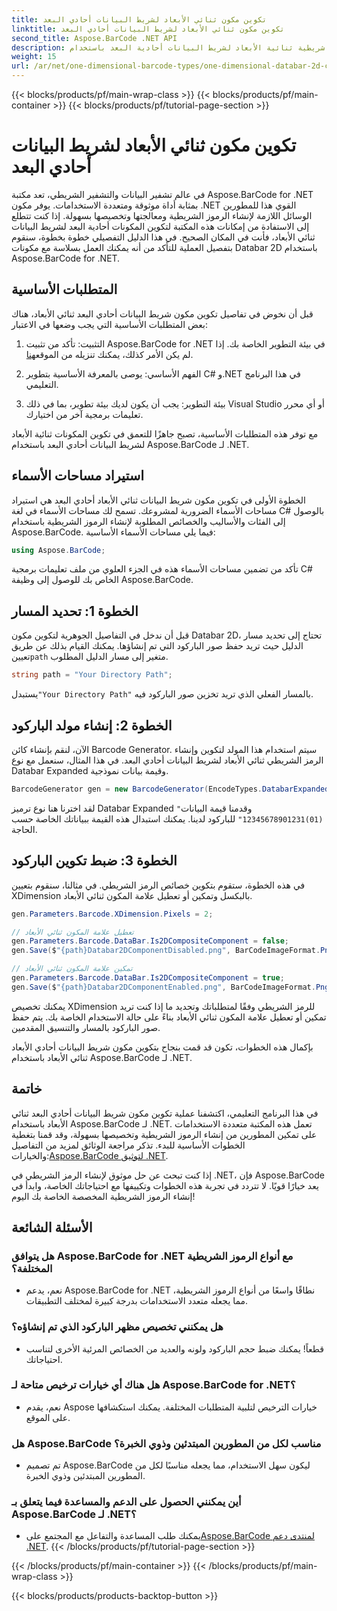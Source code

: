 ```yaml
---
title: تكوين مكون ثنائي الأبعاد لشريط البيانات أحادي البعد
linktitle: تكوين مكون ثنائي الأبعاد لشريط البيانات أحادي البعد
second_title: Aspose.BarCode .NET API
description: قم بإنشاء رموز شريطية ثنائية الأبعاد لشريط البيانات أحادية البعد باستخدام Aspose.BarCode لـ .NET. اتبع دليلنا خطوة بخطوة للتكوين والتخصيص. ابدأ في إنشاء رموز شريطية فريدة اليوم!
weight: 15
url: /ar/net/one-dimensional-barcode-types/one-dimensional-databar-2d-component-configuration/
---
```


{{< blocks/products/pf/main-wrap-class >}}
{{< blocks/products/pf/main-container >}}
{{< blocks/products/pf/tutorial-page-section >}}

# تكوين مكون ثنائي الأبعاد لشريط البيانات أحادي البعد


في عالم تشفير البيانات والتشفير الشريطي، تعد مكتبة Aspose.BarCode for .NET بمثابة أداة موثوقة ومتعددة الاستخدامات. يوفر مكون .NET القوي هذا للمطورين الوسائل اللازمة لإنشاء الرموز الشريطية ومعالجتها وتخصيصها بسهولة. إذا كنت تتطلع إلى الاستفادة من إمكانات هذه المكتبة لتكوين المكونات أحادية البعد لشريط البيانات ثنائي الأبعاد، فأنت في المكان الصحيح. في هذا الدليل التفصيلي خطوة بخطوة، سنقوم بتفصيل العملية للتأكد من أنه يمكنك العمل بسلاسة مع مكونات Databar 2D باستخدام Aspose.BarCode for .NET.

## المتطلبات الأساسية

قبل أن نخوض في تفاصيل تكوين مكون شريط البيانات أحادي البعد ثنائي الأبعاد، هناك بعض المتطلبات الأساسية التي يجب وضعها في الاعتبار:

1. التثبيت: تأكد من تثبيت Aspose.BarCode for .NET في بيئة التطوير الخاصة بك. إذا لم يكن الأمر كذلك، يمكنك تنزيله من الموقع[هنا](https://releases.aspose.com/barcode/net/).

2. الفهم الأساسي: يوصى بالمعرفة الأساسية بتطوير C# و.NET في هذا البرنامج التعليمي.

3. بيئة التطوير: يجب أن يكون لديك بيئة تطوير، بما في ذلك Visual Studio أو أي محرر تعليمات برمجية آخر من اختيارك.

مع توفر هذه المتطلبات الأساسية، تصبح جاهزًا للتعمق في تكوين المكونات ثنائية الأبعاد لشريط البيانات أحادي البعد باستخدام Aspose.BarCode لـ .NET.

## استيراد مساحات الأسماء

الخطوة الأولى في تكوين مكون شريط البيانات ثنائي الأبعاد أحادي البعد هي استيراد مساحات الأسماء الضرورية لمشروعك. تسمح لك مساحات الأسماء في لغة C# بالوصول إلى الفئات والأساليب والخصائص المطلوبة لإنشاء الرموز الشريطية باستخدام Aspose.BarCode. فيما يلي مساحات الأسماء الأساسية:

```csharp
using Aspose.BarCode;
```

تأكد من تضمين مساحات الأسماء هذه في الجزء العلوي من ملف تعليمات برمجية C# الخاص بك للوصول إلى وظيفة Aspose.BarCode.

## الخطوة 1: تحديد المسار

قبل أن ندخل في التفاصيل الجوهرية لتكوين مكون Databar 2D، تحتاج إلى تحديد مسار الدليل حيث تريد حفظ صور الباركود التي تم إنشاؤها. يمكنك القيام بذلك عن طريق تعيين`path` متغير إلى مسار الدليل المطلوب.

```csharp
string path = "Your Directory Path";
```

 يستبدل`"Your Directory Path"` بالمسار الفعلي الذي تريد تخزين صور الباركود فيه.

## الخطوة 2: إنشاء مولد الباركود

الآن، لنقم بإنشاء كائن Barcode Generator. سيتم استخدام هذا المولد لتكوين وإنشاء الرمز الشريطي ثنائي الأبعاد لشريط البيانات أحادي البعد. في هذا المثال، سنعمل مع نوع Databar Expanded وقيمة بيانات نموذجية.

```csharp
BarcodeGenerator gen = new BarcodeGenerator(EncodeTypes.DatabarExpanded, "(01)12345678901231");
```

 لقد اخترنا هنا نوع ترميز Databar Expanded وقدمنا قيمة البيانات`"(01)12345678901231"` للباركود لدينا. يمكنك استبدال هذه القيمة ببياناتك الخاصة حسب الحاجة.

## الخطوة 3: ضبط تكوين الباركود

في هذه الخطوة، ستقوم بتكوين خصائص الرمز الشريطي. في مثالنا، سنقوم بتعيين XDimension بالبكسل وتمكين أو تعطيل علامة المكون ثنائي الأبعاد.

```csharp
gen.Parameters.Barcode.XDimension.Pixels = 2;

// تعطيل علامة المكون ثنائي الأبعاد
gen.Parameters.Barcode.DataBar.Is2DCompositeComponent = false;
gen.Save($"{path}Databar2DComponentDisabled.png", BarCodeImageFormat.Png);

// تمكين علامة المكون ثنائي الأبعاد
gen.Parameters.Barcode.DataBar.Is2DCompositeComponent = true;
gen.Save($"{path}Databar2DComponentEnabled.png", BarCodeImageFormat.Png);
```

يمكنك تخصيص XDimension للرمز الشريطي وفقًا لمتطلباتك وتحديد ما إذا كنت تريد تمكين أو تعطيل علامة المكون ثنائي الأبعاد بناءً على حالة الاستخدام الخاصة بك. يتم حفظ صور الباركود بالمسار والتنسيق المقدمين.

بإكمال هذه الخطوات، تكون قد قمت بنجاح بتكوين مكون شريط البيانات أحادي الأبعاد ثنائي الأبعاد باستخدام Aspose.BarCode لـ .NET.

## خاتمة

 في هذا البرنامج التعليمي، اكتشفنا عملية تكوين مكون شريط البيانات أحادي البعد ثنائي الأبعاد باستخدام Aspose.BarCode لـ .NET. تعمل هذه المكتبة متعددة الاستخدامات على تمكين المطورين من إنشاء الرموز الشريطية وتخصيصها بسهولة، وقد قمنا بتغطية الخطوات الأساسية للبدء. تذكر مراجعة الوثائق لمزيد من التفاصيل والخيارات:[Aspose.BarCode لتوثيق .NET](https://reference.aspose.com/barcode/net/).

إذا كنت تبحث عن حل موثوق لإنشاء الرمز الشريطي في .NET، فإن Aspose.BarCode يعد خيارًا قويًا. لا تتردد في تجربة هذه الخطوات وتكييفها مع احتياجاتك الخاصة، وابدأ في إنشاء الرموز الشريطية المخصصة الخاصة بك اليوم!

## الأسئلة الشائعة

### هل يتوافق Aspose.BarCode for .NET مع أنواع الرموز الشريطية المختلفة؟
- نعم، يدعم Aspose.BarCode for .NET نطاقًا واسعًا من أنواع الرموز الشريطية، مما يجعله متعدد الاستخدامات بدرجة كبيرة لمختلف التطبيقات.

### هل يمكنني تخصيص مظهر الباركود الذي تم إنشاؤه؟
- قطعاً! يمكنك ضبط حجم الباركود ولونه والعديد من الخصائص المرئية الأخرى لتناسب احتياجاتك.

### هل هناك أي خيارات ترخيص متاحة لـ Aspose.BarCode for .NET؟
- نعم، يقدم Aspose خيارات الترخيص لتلبية المتطلبات المختلفة. يمكنك استكشافها على الموقع.

### هل Aspose.BarCode مناسب لكل من المطورين المبتدئين وذوي الخبرة؟
- تم تصميم Aspose.BarCode ليكون سهل الاستخدام، مما يجعله مناسبًا لكل من المطورين المبتدئين وذوي الخبرة.

### أين يمكنني الحصول على الدعم والمساعدة فيما يتعلق بـ Aspose.BarCode لـ .NET؟
-  يمكنك طلب المساعدة والتفاعل مع المجتمع على[Aspose.BarCode لمنتدى دعم .NET](https://forum.aspose.com/c/barcode/13).
{{< /blocks/products/pf/tutorial-page-section >}}

{{< /blocks/products/pf/main-container >}}
{{< /blocks/products/pf/main-wrap-class >}}

{{< blocks/products/products-backtop-button >}}
